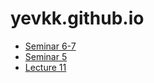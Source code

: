 # yevkk.github.io
- [Seminar 6-7](https://yevkk.github.io/pr6-7/)
- [Seminar 5](https://yevkk.github.io/pr5/)
- [Lecture 11](https://yevkk.github.io/lec11/)
